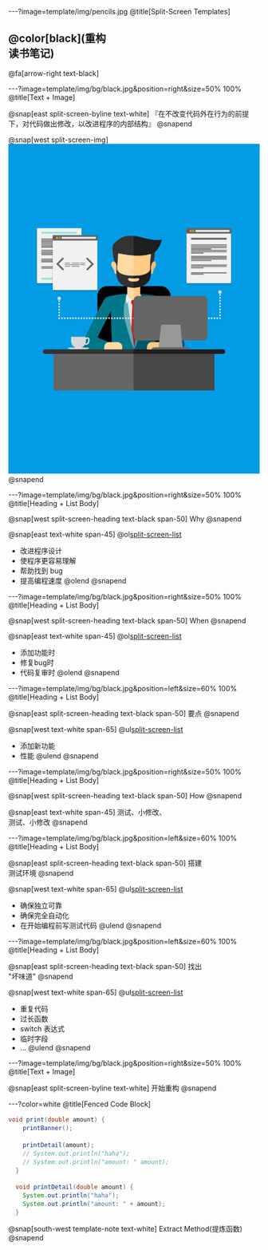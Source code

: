 ---?image=template/img/pencils.jpg
@title[Split-Screen Templates]

## @color[black](重构<br> 读书笔记)

@fa[arrow-right text-black]

---?image=template/img/bg/black.jpg&position=right&size=50% 100%
@title[Text + Image]

@snap[east split-screen-byline text-white]
『在不改变代码外在行为的前提下，对代码做出修改，以改进程序的内部结构』
@snapend

@snap[west split-screen-img]
![DEVELOPER](template/img/developer.jpg)
@snapend

---?image=template/img/bg/black.jpg&position=right&size=50% 100%
@title[Heading + List Body]

@snap[west split-screen-heading text-black span-50]
Why
@snapend

@snap[east text-white span-45]
@ol[split-screen-list](false)
- 改进程序设计
- 使程序更容易理解
- 帮助找到 bug
- 提高编程速度
@olend
@snapend

---?image=template/img/bg/black.jpg&position=right&size=50% 100%
@title[Heading + List Body]

@snap[west split-screen-heading text-black span-50]
When
@snapend

@snap[east text-white span-45]
@ol[split-screen-list](false)
- 添加功能时
- 修复bug时
- 代码复审时
@olend
@snapend

---?image=template/img/bg/black.jpg&position=left&size=60% 100%
@title[Heading + List Body]

@snap[east split-screen-heading text-black span-50]
要点
@snapend

@snap[west text-white span-65]
@ul[split-screen-list](false)
- 添加新功能
- 性能
@ulend
@snapend


---?image=template/img/bg/black.jpg&position=right&size=50% 100%
@title[Heading + List Body]

@snap[west split-screen-heading text-black span-50]
How
@snapend

@snap[east text-white span-45]
测试、小修改、<br>测试、小修改
@snapend

---?image=template/img/bg/black.jpg&position=left&size=60% 100%
@title[Heading + List Body]

@snap[east split-screen-heading text-black span-50]
搭建<br>测试环境
@snapend

@snap[west text-white span-65]
@ul[split-screen-list](false)
- 确保独立可靠
- 确保完全自动化
- 在开始编程前写测试代码
@ulend
@snapend


---?image=template/img/bg/black.jpg&position=left&size=60% 100%
@title[Heading + List Body]

@snap[east split-screen-heading text-black span-50]
找出<br>"坏味道"
@snapend

@snap[west text-white span-65]
@ul[split-screen-list](false)
- 重复代码
- 过长函数
- switch 表达式
- 临时字段
- ...
@ulend
@snapend

---?image=template/img/bg/black.jpg&position=right&size=50% 100%
@title[Text + Image]

@snap[east split-screen-byline text-white]
开始重构
@snapend

---?color=white
@title[Fenced Code Block]

```java
void print(double amount) {
    printBanner();

    printDetail(amount);
    // System.out.println("haha");
    // System.out.println("amount: " amount);
  }

  void printDetail(double amount) {
    System.out.println("haha");
    System.out.println("amount: " + amount);
  }
```

@snap[south-west template-note text-white]
Extract Method(提炼函数)
@snapend
